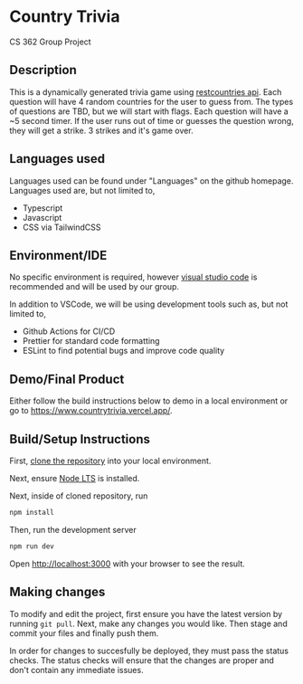 # Country Trivia

CS 362 Group Project


## Description
This is a dynamically generated trivia game using [restcountries api](https://restcountries.com/). Each question will have 4 random countries for the user to guess from. The types of questions are TBD, but we will start with flags. Each question will have a ~5 second timer. If the user runs out of time or guesses the question wrong, they will get a strike. 3 strikes and it's game over.

## Languages used
Languages used can be found under "Languages" on the github homepage. Languages used are, but not limited to,
- Typescript
- Javascript
- CSS via TailwindCSS

## Environment/IDE
No specific environment is required, however [visual studio code](https://code.visualstudio.com/) is recommended and will be used by our group.

In addition to VSCode, we will be using development tools such as, but not limited to,
- Github Actions for CI/CD
- Prettier for standard code formatting
- ESLint to find potential bugs and improve code quality

## Demo/Final Product
Either follow the build instructions below to demo in a local environment or go to https://www.countrytrivia.vercel.app/.


## Build/Setup Instructions

First, [clone the repository](https://docs.github.com/en/repositories/creating-and-managing-repositories/cloning-a-repository) into your local environment.

Next, ensure [Node LTS](https://nodejs.org/en/download) is installed. 

Next, inside of cloned repository, run 

```bash
npm install
```

Then, run the development server

```bash
npm run dev
```

Open [http://localhost:3000](http://localhost:3000) with your browser to see the result.


## Making changes
To modify and edit the project, first ensure you have the latest version by running `git pull`. Next, make any changes you would like. Then stage and commit your files and finally push them.

In order for changes to succesfully be deployed, they must pass the status checks. The status checks will ensure that the changes are proper and don't contain any immediate issues.
